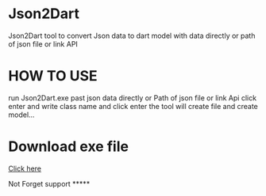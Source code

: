 # Json2Dart
 Json2Dart tool to convert Json data to dart model with data directly or path of json file or link API
# HOW TO USE
run Json2Dart.exe 
past json data directly 
or
Path of json file
or 
link Api
click enter 
and write class name and click enter
the tool will create file and create model...

# Download exe file
[Click here](https://www.mediafire.com/file/t847rwvfhiad365/json2dart.zip/file)

Not Forget support *****
